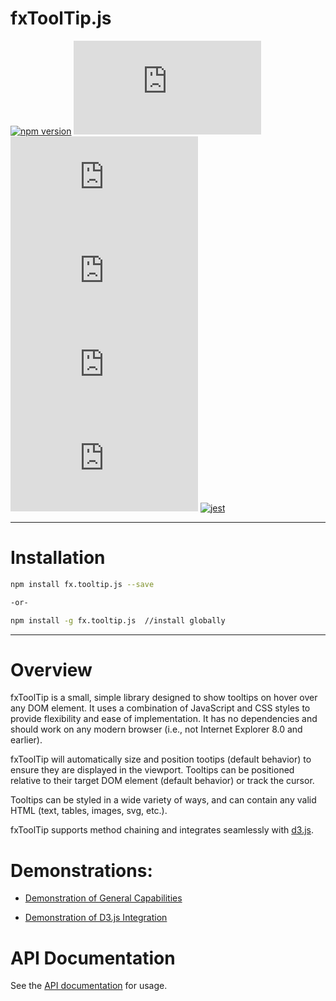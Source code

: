 # <a id='top'>fxToolTip.js</a>

[![npm version](https://badge.fury.io/js/fx.tooltip.js.svg)](https://badge.fury.io/js/fx.tooltip.js)
![npm bundle size](https://img.shields.io/bundlephobia/min/fx.tooltip.js)
![npm](https://img.shields.io/npm/dw/fx.tooltip.js)
![GitHub last commit](https://img.shields.io/github/last-commit/MichaelRFox/fxTooltip.js)
![GitHub top language](https://img.shields.io/github/languages/top/MichaelRFox/fxTooltip.js)
![NPM](https://img.shields.io/npm/l/fx.tooltip.js)
[![jest](https://jestjs.io/img/jest-badge.svg)](https://github.com/facebook/jest)

---
# Installation
```bash
npm install fx.tooltip.js --save

-or-

npm install -g fx.tooltip.js  //install globally
```

---
# Overview
fxToolTip is a small, simple library designed to show tooltips on hover over any DOM element.  It uses a combination of JavaScript and CSS styles to provide flexibility and ease of implementation.  It has no dependencies and should work on any modern browser (i.e., not Internet Explorer 8.0 and earlier).

fxToolTip will automatically size and position tootips (default behavior) to ensure they are displayed in the viewport. Tooltips can be positioned relative to their target DOM element (default behavior) or track the cursor.

Tooltips can be styled in a wide variety of ways, and can contain any valid HTML (text, tables, images, svg, etc.).

fxToolTip supports method chaining and integrates seamlessly with [d3.js](https://d3js.org/).

# Demonstrations:

- [Demonstration of General Capabilities](https://michaelrfox.github.io/demos/fxTooltipDemos/features/)

- [Demonstration of D3.js Integration](https://michaelrfox.github.io/demos/fxTooltipDemos/d3/)

# API Documentation

See the [API documentation](https://michaelrfox.github.io/docs/fx.tooltip.js/2.4.3/) for usage.

